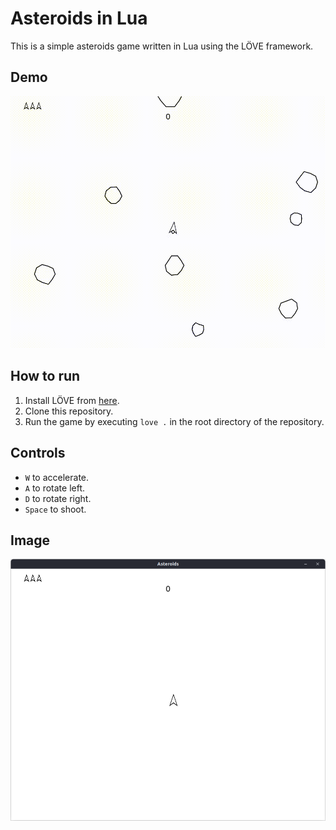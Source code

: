 # Asteroids in Lua

This is a simple asteroids game written in Lua using the LÖVE framework.

## Demo

![Demo](assets/demo.gif)

## How to run

1. Install LÖVE from [here](https://love2d.org/).
2. Clone this repository.
3. Run the game by executing `love .` in the root directory of the repository.

## Controls

- `W` to accelerate.
- `A` to rotate left.
- `D` to rotate right.
- `Space` to shoot.

## Image

![Image](assets/image.png)

